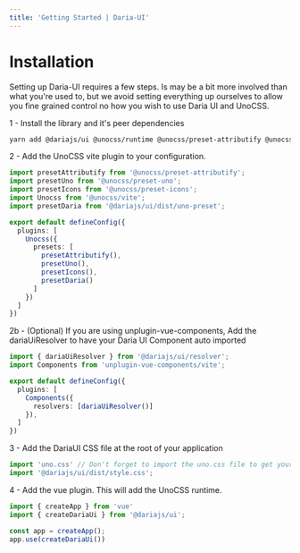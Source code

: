 ```yaml
---
title: 'Getting Started | Daria-UI'
---
```

# Installation

Setting up Daria-UI requires a few steps. Is may be a bit more involved than what you're used to, but we avoid setting everything up ourselves to allow you fine grained control no how you wish to use Daria UI and UnoCSS.

1 - Install the library and it's peer dependencies

```bash
yarn add @dariajs/ui @unocss/runtime @unocss/preset-attributify @unocss/preset-uno @unocss/preset-icons
```

2 - Add the UnoCSS vite plugin to your configuration.

```ts
import presetAttributify from '@unocss/preset-attributify'; 
import presetUno from '@unocss/preset-uno';
import presetIcons from '@unocss/preset-icons';
import Unocss from '@unocss/vite';
import presetDaria from '@dariajs/ui/dist/uno-preset';

export default defineConfig({
  plugins: [
    Unocss({
      presets: [
        presetAttributify(),
        presetUno(),
        presetIcons(),
        presetDaria()
      ]
    })
  ]
})
```

2b - (Optional) If you are using unplugin-vue-components, Add the dariaUiResolver to have your Daria UI Component auto imported

```ts
import { dariaUiResolver } from '@dariajs/ui/resolver';
import Components from 'unplugin-vue-components/vite';

export default defineConfig({
  plugins: [
    Components({
      resolvers: [dariaUiResolver()]
    }),
  ]
})

```

3 -  Add the DariaUI CSS file at the root of your application

```ts
import 'uno.css' // Don't forget to import the uno.css file to get your own uno-generated CSS ! 
import '@dariajs/ui/dist/style.css';
```

4 - Add the vue plugin. This will add the UnoCSS runtime.

```ts
import { createApp } from 'vue'
import { createDariaUi } from '@dariajs/ui'; 

const app = createApp();
app.use(createDariaUi())
```
